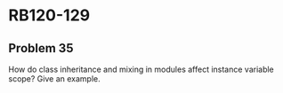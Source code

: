 # RB120-129
## Problem 35

How do class inheritance and mixing in modules affect instance variable scope? Give an example.
